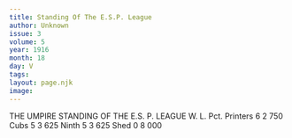 ```yaml
---
title: Standing Of The E.S.P. League
author: Unknown
issue: 3
volume: 5
year: 1916
month: 18
day: V
tags:
layout: page.njk
image:
---
```

THE UMPIRE STANDING OF THE E.S. P. LEAGUE    		W. L. Pct.   Printers	6   2  750   Cubs		5   3  625   Ninth	5   3  625   Shed		0   8  000   




